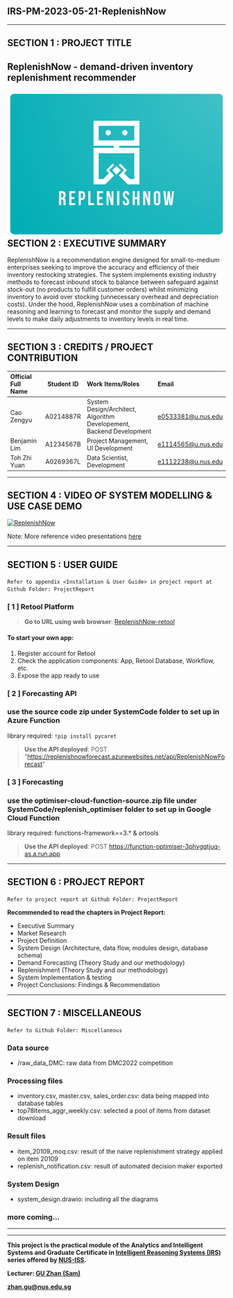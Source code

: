 ﻿## IRS-PM-2023-05-21-ReplenishNow
---

## SECTION 1 : PROJECT TITLE
## ReplenishNow - demand-driven inventory replenishment recommender


<img src="logo_new.png"
     style="float: left; margin-right: 0px;" />

---

## SECTION 2 : EXECUTIVE SUMMARY  

ReplenishNow is a recommendation engine designed for small-to-medium enterprises seeking to improve the accuracy and efficiency of their inventory restocking strategies. The system implements existing industry methods to forecast inbound stock to balance between safeguard against stock-out (no products to fulfill customer orders) whilst minimizing inventory to avoid over stocking (unnecessary overhead and depreciation costs). Under the hood, ReplenishNow uses a combination of machine reasoning and learning to forecast and monitor the supply and demand levels to make daily adjustments to inventory levels in real time.

---

## SECTION 3 : CREDITS / PROJECT CONTRIBUTION

| Official Full Name  | Student ID  | Work Items/Roles | Email |
| :------------ |:---------------:| :-----| :-----|
| Cao Zengyu  | A0214887R | System Design/Architect, Algorithm Developement, Backend Development | e0533381@u.nus.edu |
| ​Benjamin Lim  | A1234567B | Project Management, UI Development | e1114565@u.nus.edu  |
| Toh Zhi Yuan  | A0269367L  | Data Scientist, Development | e1112238@u.nus.edu  |


---

## SECTION 4 : VIDEO OF SYSTEM MODELLING & USE CASE DEMO

[![ReplenishNow](http://img.youtube.com/vi/-jP6o8fehffsfsf/0.jpg)](https://www.youtube.com/watch?v=zP1nr8qFaNQ "ReplenishNow")

Note:
More reference video presentations [here](https://telescopeuser.wordpress.com/2018/03/31/master-of-technology-solution-know-how-video-index-2/ "video presentations")

---

## SECTION 5 : USER GUIDE

`Refer to appendix <Installation & User Guide> in project report at Github Folder: ProjectReport`

### [ 1 ] Retool Platform
> **Go to URL using web browser**:  [ReplenishNow-retool](https://lwmbenjamin.retool.com/embedded/public/65e7a33a-7fd2-459c-b076-9fe725a1cee6)
#### To start your own app:
1. Register account for Retool
2. Check the application components: App, Retool Database, Workflow, etc.
3. Expose the app ready to use

### [ 2 ] Forecasting API
### use the source code zip under SystemCode folder to set up in Azure Function
library required:  ```!pip install pycaret```
> **Use the API deployed**: POST "https://replenishnowforecast.azurewebsites.net/api/ReplenishNowForecast"


### [ 3 ] Forecasting 
### use the optimiser-cloud-function-source.zip file under SystemCode/replenish_optimiser folder to set up in Google Cloud Function 

library required:  functions-framework==3.* & ortools  
> **Use the API deployed**: POST https://function-optimiser-3phvgqtjuq-as.a.run.app 



---
## SECTION 6 : PROJECT REPORT

`Refer to project report at Github Folder: ProjectReport`

**Recommended to read the chapters in Project Report:**
- Executive Summary
- Market Research
- Project Definition
- System Design (Architecture, data flow, modules design, database schema)
- Demand Forecasting (Theory Study and our methodology)
- Replenishment (Theory Study and our methodology)
- System Implementation & testing 
- Project Conclusions: Findings & Recommendation

---
## SECTION 7 : MISCELLANEOUS

`Refer to Github Folder: Miscellaneous`

### Data source
* /raw_data_DMC: raw data from DMC2022 competition  
### Processing files
* inventory.csv, master.csv, sales_order.csv: data being mapped into database tables
* top78Items_aggr_weekly.csv: selected a pool of items from dataset download
### Result files
* item_20109_moq.csv: result of the naive replenishment strategy applied on item 20109 
* replenish_notification.csv: result of automated decision maker exported

### System Design
* system_design.drawio: including all the diagrams

### more coming...

---

---

**This project is the practical module of the Analytics and Intelligent Systems and Graduate Certificate in [Intelligent Reasoning Systems (IRS)](https://www.iss.nus.edu.sg/stackable-certificate-programmes/intelligent-systems "Intelligent Reasoning Systems") series offered by [NUS-ISS](https://www.iss.nus.edu.sg "Institute of Systems Science, National University of Singapore").**

**Lecturer: [GU Zhan (Sam)](https://www.iss.nus.edu.sg/about-us/staff/detail/201/GU%20Zhan "GU Zhan (Sam)")**

**zhan.gu@nus.edu.sg**
